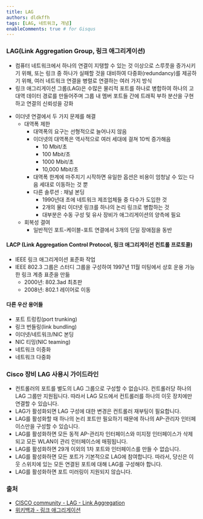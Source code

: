 ```yaml
---
title: LAG
authors: dldkffh
tags: [LAG, 네트워크, 개념]
enableComments: true # for Gisqus
---
```


### LAG(Link Aggregation Group, 링크 애그리게이션)

- 컴퓨터 네트워크에서 하나의 연결이 지탱할 수 있는 것 이상으로 스루풋을 증가시키기 위해, 또는 링크 중 하나가 실패할 것을 대비하여 다중화(redundancy)를 제공하기 위해, 여러 네트워크 연결을 병렬로 연결하는 여러 가지 방식
- 링크 애그리게이션 그룹(LAG)은 수많은 물리적 포트를 하나로 병합하여 하나의 고대역 데이터 경로를 만들어주며 그룹 내 멤버 포트들 간에 트래픽 부하 분산을 구현하고 연결의 신뢰성을 강화
<!--truncate-->
- 이더넷 연결에서 두 가지 문제를 해결
  - 대역폭 제한
    - 대역폭의 요구는 선형적으로 늘어나지 않음
    - 이더넷의 대역폭은 역사적으로 여러 세대에 걸쳐 10씩 증가해음
      - 10 Mbit/초
      - 100 Mbit/초
      - 1000 Mbit/초
      - 10,000 Mbit/초
    - 대역폭 한계에 마주치기 시작하면 유일한 옵션은 비용이 엄청날 수 있는 다음 세대로 이동하는 것 뿐
    - 다른 솔루션 : 채널 본딩
      - 1990년대 초에 네트워크 제조업체들 중 다수가 도입한 것
      - 2개의 물리 이더넷 링크를 하나의 논리 링크로 병합하는 것
      - 대부분은 수동 구성 및 유사 장비가 애그리게이션의 양측에 필요
  - 회복성 결여
    - 일반적인 포트-케이블-포트 연결에서 3개의 단일 장애점을 동반

#### LACP (Link Aggregation Control Protocol, 링크 애그리게이션 컨트롤 프로토콜)

- IEEE 링크 애그리게이션 표준화 작업
- IEEE 802.3 그룹은 스터디 그룹을 구성하여 1997년 11월 미팅에서 상호 운용 가능한 링크 계층 표준을 만듦
  - 2000년: 802.3ad 최초판
  - 2008년: 802.1 레이어로 이동

#### 다른 우산 용어들

- 포트 트렁킹(port trunking)
- 링크 번들링(link bundling)
- 이더넷/네트워크/NIC 본딩
- NIC 티밍(NIC teaming)
- 네트워크 이중화
- 네트워크 다중화

### Cisco 장비 LAG 사용시 가이드라인

- 컨트롤러의 포트를 별도의 LAG 그룹으로 구성할 수 없습니다. 컨트롤러당 하나의 LAG 그룹만 지원됩니다. 따라서 LAG 모드에서 컨트롤러를 하나의 이웃 장치에만 연결할 수 있습니다.
- LAG가 활성화되면 LAG 구성에 대한 변경은 컨트롤러 재부팅이 필요합니다.
- LAG를 활성화할 때 하나의 논리 포트만 필요하기 때문에 하나의 AP-관리자 인터페이스만을 구성할 수 있습니다.
- LAG를 활성화하면 모든 동적 AP-관리자 인터페이스와 미지정 인터페이스가 삭제되고 모든 WLAN이 관리 인터페이스에 매핑됩니다.
- LAG를 활성화하면 29개 이외의 1차 포트와 인터페이스를 만들 수 없습니다.
- LAG를 활성화하면 모든 포트가 기본적으로 LAG에 참여합니다. 따라서, 당신은 이웃 스위치에 있는 모든 연결된 포트에 대해 LAG를 구성해야 합니다.
- LAG를 활성화하면 포트 미러링이 지원되지 않습니다.

### 출처

- [CISCO community - LAG - Link Aggregation](https://community.cisco.com/t5/wireless-mobility-knowledge-base/lag-link-aggregation/ta-p/3128669)
- [위키백과 - 링크 애그리게이션](https://ko.m.wikipedia.org/wiki/%EB%A7%81%ED%81%AC_%EC%95%A0%EA%B7%B8%EB%A6%AC%EA%B2%8C%EC%9D%B4%EC%85%98)
